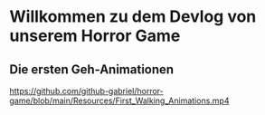 # Willkommen zu dem Devlog von unserem Horror Game

## Die ersten Geh-Animationen
https://github.com/github-gabriel/horror-game/blob/main/Resources/First_Walking_Animations.mp4
